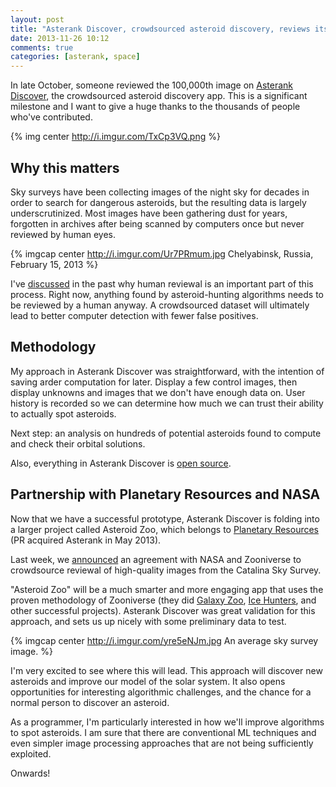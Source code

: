 ```yaml
---
layout: post
title: "Asterank Discover, crowdsourced asteroid discovery, reviews its 100,000th image"
date: 2013-11-26 10:12
comments: true
categories: [asterank, space]
---
```


In late October, someone reviewed the 100,000th image on [Asterank Discover](http://asterank.com/discover), the crowdsourced asteroid discovery app.  This is a significant milestone and I want to give a huge thanks to the thousands of people who've contributed.

{% img center http://i.imgur.com/TxCp3VQ.png %}

<!-- more -->

## Why this matters

Sky surveys have been collecting images of the night sky for decades in order to search for dangerous asteroids, but the resulting data is largely underscrutinized.  Most images have been gathering dust for years, forgotten in archives after being scanned by computers once but never reviewed by human eyes.

{% imgcap center http://i.imgur.com/Ur7PRmum.jpg Chelyabinsk, Russia, February 15, 2013 %}

I've [discussed](http://www.ianww.com/2013/08/05/how-a-programmer-can-discover-an-asteroid/) in the past why human reviewal is an important part of this process.  Right now, anything found by asteroid-hunting algorithms needs to be reviewed by a human anyway.  A crowdsourced dataset will ultimately lead to better computer detection with fewer false positives.

## Methodology

My approach in Asterank Discover was straightforward, with the intention of saving arder computation for later.  Display a few control images, then display unknowns and images that we don't have enough data on.  User history is recorded so we can determine how much we can trust their ability to actually spot asteroids.

Next step: an analysis on hundreds of potential asteroids found to compute and check their orbital solutions.

Also, everything in Asterank Discover is [open source](http://github.com/typpo/asterank).

## Partnership with Planetary Resources and NASA

Now that we have a successful prototype, Asterank Discover is folding into a larger project called Asteroid Zoo, which belongs to [Planetary Resources](http://www.planetaryresources.com) (PR acquired Asterank in May 2013).

Last week, we [announced](http://www.nbcnews.com/science/nasa-planetary-resources-partner-asteroid-hunting-contests-2D11638181) an agreement with NASA and Zooniverse to crowdsource reviewal of high-quality images from the Catalina Sky Survey.

"Asteroid Zoo" will be a much smarter and more engaging app that uses the proven methodology of Zooniverse (they did [Galaxy Zoo](http://www.galaxyzoo.org/), [Ice Hunters](https://www.zooniverse.org/project/icehunters), and other successful projects).  Asterank Discover was great validation for this approach, and sets us up nicely with some preliminary data to test.

{% imgcap center http://i.imgur.com/yre5eNJm.jpg  An average sky survey image. %}

I'm very excited to see where this will lead.  This approach will discover new asteroids and improve our model of the solar system.  It also opens opportunities for interesting algorithmic challenges, and the chance for a normal person to discover an asteroid.

As a programmer, I'm particularly interested in how we'll improve algorithms to spot asteroids.  I am sure that there are conventional ML techniques and even simpler image processing approaches that are not being sufficiently exploited.

Onwards!

